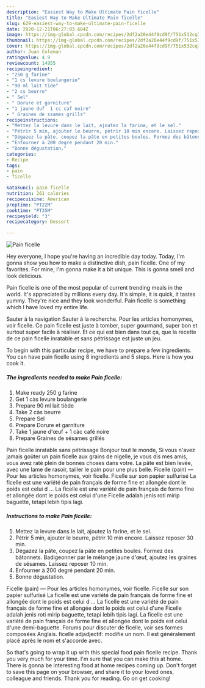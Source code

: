 ```yaml
---
description: "Easiest Way to Make Ultimate Pain ficelle"
title: "Easiest Way to Make Ultimate Pain ficelle"
slug: 629-easiest-way-to-make-ultimate-pain-ficelle
date: 2020-12-21T06:27:03.684Z
image: https://img-global.cpcdn.com/recipes/2df2a20e44f9cd9f/751x532cq70/pain-ficelle-photo-principale-de-la-recette.jpg
thumbnail: https://img-global.cpcdn.com/recipes/2df2a20e44f9cd9f/751x532cq70/pain-ficelle-photo-principale-de-la-recette.jpg
cover: https://img-global.cpcdn.com/recipes/2df2a20e44f9cd9f/751x532cq70/pain-ficelle-photo-principale-de-la-recette.jpg
author: Juan Coleman
ratingvalue: 4.9
reviewcount: 14955
recipeingredient:
- "250 g farine"
- "1 cs levure boulangerie"
- "90 ml lait tide"
- "2 cs beurre"
- " Sel"
- " Dorure et garniture"
- "1 jaune duf  1 cc caf noire"
- " Graines de ssames grills"
recipeinstructions:
- "Mettez la levure dans le lait, ajoutez la farine, et le sel."
- "Pétrir 5 min, ajouter le beurre, pétrir 10 min encore. Laissez reposer 30 min."
- "Dégazez la pâte, coupez la pâte en petites boules. Formez des bâtonnets. Badigeonner par le mélange jaune d&#39;œuf, ajoutez les graines de sésames. Laissez reposer 10 min."
- "Enfourner à 200 degré pendant 20 min."
- "Bonne dégustation."
categories:
- Recipe
tags:
- pain
- ficelle

katakunci: pain ficelle 
nutrition: 261 calories
recipecuisine: American
preptime: "PT22M"
cooktime: "PT35M"
recipeyield: "3"
recipecategory: Dessert

---
```



![Pain ficelle](https://img-global.cpcdn.com/recipes/2df2a20e44f9cd9f/751x532cq70/pain-ficelle-photo-principale-de-la-recette.jpg)

Hey everyone, I hope you're having an incredible day today. Today, I'm gonna show you how to make a distinctive dish, pain ficelle. One of my favorites. For mine, I'm gonna make it a bit unique. This is gonna smell and look delicious.

Pain ficelle is one of the most popular of current trending meals in the world. It's appreciated by millions every day. It's simple, it is quick, it tastes yummy. They're nice and they look wonderful. Pain ficelle is something which I have loved my entire life.

Sauter à la navigation Sauter à la recherche. Pour les articles homonymes, voir ficelle. Ce pain ficelle est juste à tomber, super gourmand, super bon et surtout super facile à réaliser. Et ce qui est bien dans tout ça, que la recette de ce pain ficelle inratable et sans pétrissage est juste un jeu.


To begin with this particular recipe, we have to prepare a few ingredients. You can have pain ficelle using 8 ingredients and 5 steps. Here is how you cook it.

<!--inarticleads1-->

##### The ingredients needed to make Pain ficelle:

1. Make ready 250 g farine
1. Get 1 càs levure boulangerie
1. Prepare 90 ml lait tiède
1. Take 2 càs beurre
1. Prepare  Sel
1. Prepare  Dorure et garniture
1. Take 1 jaune d&#39;œuf + 1 càc café noire
1. Prepare  Graines de sésames grillés


Pain ficelle inratable sans pétrissage Bonjour tout le monde, Si vous n&#39;avez jamais goûter un pain ficelle aux grains de nigelle, je vous dis mes amis, vous avez raté plein de bonnes choses dans votre. La pâte est bien levée, avec une lame de rasoir, tailler le pain pour une plus belle. Ficelle (pain) — Pour les articles homonymes, voir ficelle. Ficelle sur son papier sulfurisé La ficelle est une variété de pain français de forme fine et allongée dont le poids est celui d … La ficelle est une variété de pain français de forme fine et allongée dont le poids est celui d&#39;une Ficelle adalah jenis roti mirip baguette, tetapi lebih tipis lagi. 

<!--inarticleads2-->

##### Instructions to make Pain ficelle:

1. Mettez la levure dans le lait, ajoutez la farine, et le sel.
1. Pétrir 5 min, ajouter le beurre, pétrir 10 min encore. Laissez reposer 30 min.
1. Dégazez la pâte, coupez la pâte en petites boules. Formez des bâtonnets. Badigeonner par le mélange jaune d&#39;œuf, ajoutez les graines de sésames. Laissez reposer 10 min.
1. Enfourner à 200 degré pendant 20 min.
1. Bonne dégustation.


Ficelle (pain) — Pour les articles homonymes, voir ficelle. Ficelle sur son papier sulfurisé La ficelle est une variété de pain français de forme fine et allongée dont le poids est celui d … La ficelle est une variété de pain français de forme fine et allongée dont le poids est celui d&#39;une Ficelle adalah jenis roti mirip baguette, tetapi lebih tipis lagi. La ficelle est une variété de pain français de forme fine et allongée dont le poids est celui d&#39;une demi-baguette. Forums pour discuter de ficelle, voir ses formes composées Anglais. ficelle adjadjectif: modifie un nom. Il est généralement placé après le nom et s&#39;accorde avec. 

So that's going to wrap it up with this special food pain ficelle recipe. Thank you very much for your time. I'm sure that you can make this at home. There is gonna be interesting food at home recipes coming up. Don't forget to save this page on your browser, and share it to your loved ones, colleague and friends. Thank you for reading. Go on get cooking!
